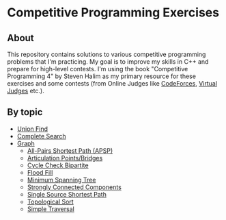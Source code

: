 # Competitive Programming Exercises

## About

This repository contains solutions to various competitive programming problems that I'm practicing. My goal is to improve my skills in C++ and prepare for high-level contests. I'm using the book "Competitive Programming 4" by Steven Halim as my primary resource for these exercises and some contests (from Online Judges like [CodeForces](https://codeforces.com/), [Virtual Judges](https://vjudge.net/) etc.).

## By topic

- [Union Find](/Practice/Union%20find/)
- [Complete Search](/Practice/Complete%20Search)
- [Graph](/Practice/Graph/)
  - [All-Pairs Shortest Path (APSP)](/Practice/Graph/All-Pairs%20Shortest%20Path%20(APSP)/)
  - [Articulation Points/Bridges](/Practice/Graph/Articulation%20Points%20and%20Bridges/)
  - [Cycle Check Bipartite](/Practice/Graph/Cycle%20check%20&%20Bipartite/)
  - [Flood Fill](/Practice/Graph/Flood%20Fill/)
  - [Minimum Spanning Tree](/Practice/Graph/MST/)
  - [Strongly Connected Components](/Practice/Graph/SCC/)
  - [Single Source Shortest Path](/Practice/Graph/Single-Source-Shortest-Paths/)
  - [Topological Sort](/Practice/Graph/Topological%20Sort/)
  - [Simple Traversal](/Practice/Graph/Traversal/)